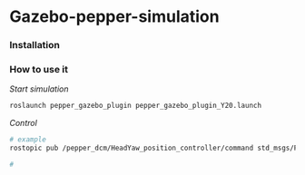 # Gazebo-pepper-simulation

### Installation


### How to use it

*Start simulation*
```bash
roslaunch pepper_gazebo_plugin pepper_gazebo_plugin_Y20.launch
```

*Control*
```bash
# example
rostopic pub /pepper_dcm/HeadYaw_position_controller/command std_msgs/Float64 "1"

# 

```
